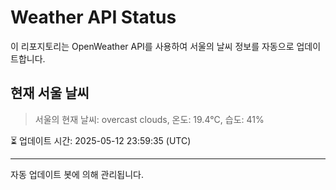 
# Weather API Status

이 리포지토리는 OpenWeather API를 사용하여 서울의 날씨 정보를 자동으로 업데이트합니다.

## 현재 서울 날씨
> 서울의 현재 날씨: overcast clouds, 온도: 19.4°C, 습도: 41%

⏳ 업데이트 시간: 2025-05-12 23:59:35 (UTC)

---
자동 업데이트 봇에 의해 관리됩니다.
